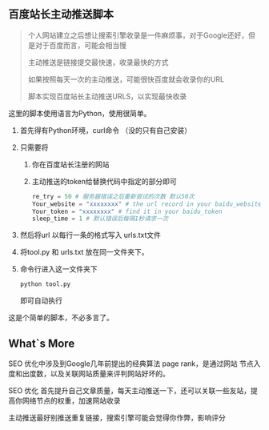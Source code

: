 ## 百度站长主动推送脚本

> 个人网站建立之后想让搜索引擎收录是一件麻烦事，对于Google还好，但是对于百度而言，可能会相当慢
>
> 主动推送是链接提交最快速，收录最快的方式
>
> 如果按照每天一次的主动推送，可能很快百度就会收录你的URL
>
> 脚本实现百度站长主动推送URLS，以实现最快收录

这里的脚本使用语言为Python，使用很简单。

1. 首先得有Python环境，curl命令 （没的只有自己安装）

2. 只需要将 

   1. 你在百度站长注册的网站

   2. 主动推送的token给替换代码中指定的部分即可

      ``` python
      re_try = 50 # 服务器错误之后重新尝试的次数 默认50次
      Your_website = "xxxxxxxx" # the url record in your baidu_website
      Your_token = "xxxxxxxx" # find it in your baidu_token
      sleep_time = 1 # 默认错误后每隔1秒请求一次

      ```

      

3. 然后将url 以每行一条的格式写入 urls.txt文件

4. 将tool.py 和  urls.txt 放在同一文件夹下。

5. 命令行进入这一文件夹下

   ``` python
   python tool.py
   ```

   即可自动执行

这是个简单的脚本，不必多言了。

## What`s More


SEO 优化中涉及到Google几年前提出的经典算法 page rank，是通过网站 节点入度和出度数，以及关联网站质量来评判网站好坏的。

SEO 优化 首先提升自己文章质量，每天主动推送一下，还可以关联一些友站，提高你网络节点的权重，加速网站收录

主动推送最好别推送重复链接，搜索引擎可能会觉得你作弊，影响评分

